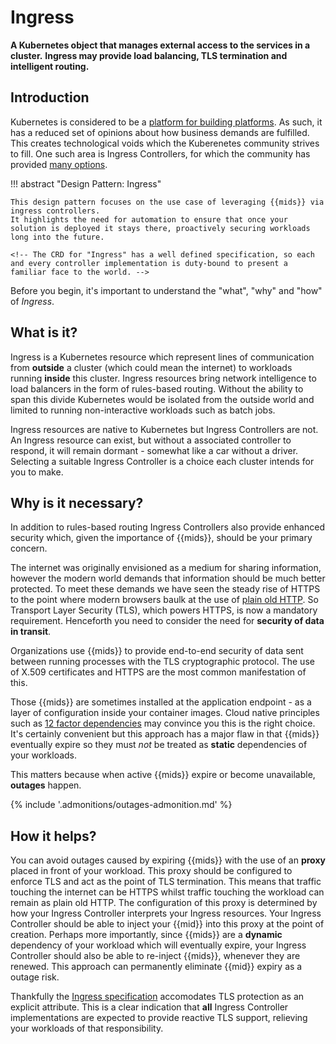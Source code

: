#  Ingress

<!-- We can justify the inclusion of "ingress" because ingress is a known entity in JSS. -->

**A Kubernetes object that manages external access to the services in a cluster.**
**Ingress may provide load balancing, TLS termination and intelligent routing.**

## Introduction

Kubernetes is considered to be a [platform for building platforms](https://twitter.com/kelseyhightower/status/935252923721793536?lang=en-GB).
As such, it has a reduced set of opinions about how business demands are fulfilled.
This creates technological voids which the Kuberenetes community strives to fill.
One such area is Ingress Controllers, for which the community has provided [many options](https://kubernetes.io/docs/concepts/services-networking/ingress-controllers/).

!!! abstract "Design Pattern: Ingress"

    This design pattern focuses on the use case of leveraging {{mids}} via ingress controllers.
    It highlights the need for automation to ensure that once your solution is deployed it stays there, proactively securing workloads long into the future.

    <!-- The CRD for "Ingress" has a well defined specification, so each and every controller implementation is duty-bound to present a familiar face to the world. -->

Before you begin, it's important to understand the "what", "why" and "how" of *Ingress*. 

## What is it?

Ingress is a Kubernetes resource which represent lines of communication from **outside** a cluster (which could mean the internet) to workloads running **inside** this cluster.
Ingress resources bring network intelligence to load balancers in the form of rules-based routing.
Without the ability to span this divide Kubernetes would be isolated from the outside world and limited to running non-interactive workloads such as batch jobs.

Ingress resources are native to Kubernetes but Ingress Controllers are not.
An Ingress resource can exist, but without a associated controller to respond, it will remain dormant - somewhat like a car without a driver.
Selecting a suitable Ingress Controller is a choice each cluster intends for you to make.

## Why is it necessary?

In addition to rules-based routing Ingress Controllers also provide enhanced security which, given the importance of {{mids}}, should be your primary concern.

The internet was originally envisioned as a medium for sharing information, however the modern world demands that information should be much better protected.
To meet these demands we have seen the steady rise of HTTPS to the point where modern browsers baulk at the use of [plain old HTTP](https://security.googleblog.com/2019/10/no-more-mixed-messages-about-https_3.html).
So Transport Layer Security (TLS), which powers HTTPS, is now a mandatory requirement.
Henceforth you need to consider the need for **security of data in transit**.

Organizations use {{mids}} to provide end-to-end security of data sent between running processes with the TLS cryptographic protocol.
The use of X.509 certificates and HTTPS are the most common manifestation of this.

Those {{mids}} are sometimes installed at the application endpoint - as a layer of configuration inside your container images.
Cloud native principles such as [12 factor dependencies](https://12factor.net/dependencies) may convince you this is the right choice.
It's certainly convenient but this approach has a major flaw in that {{mids}} eventually expire so they must *not* be treated as **static** dependencies of your workloads.

This matters because when active {{mids}} expire or become unavailable, **outages** happen.

{% include '.admonitions/outages-admonition.md' %}

## How it helps?

You can avoid outages caused by expiring {{mids}} with the use of an **proxy** placed in front of your workload.
This proxy should be configured to enforce TLS and act as the point of TLS termination.
This means that traffic touching the internet can be HTTPS whilst traffic touching the workload can remain as plain old HTTP.
The configuration of this proxy is determined by how your Ingress Controller interprets your Ingress resources.
Your Ingress Controller should be able to inject your {{mid}} into this proxy at the point of creation.
Perhaps more importantly, since {{mids}} are a **dynamic** dependency of your workload which will eventually expire, your Ingress Controller should also be able to re-inject {{mids}}, whenever they are renewed.
This approach can permanently eliminate {{mid}} expiry as a outage risk. 

Thankfully the [Ingress specification](https://kubernetes.io/docs/reference/kubernetes-api/service-resources/ingress-v1/) accomodates TLS protection as an explicit attribute.
This is a clear indication that **all** Ingress Controller implementations are expected to provide reactive TLS support, relieving your workloads of that responsibility.

<!-- ##### Questions to guide us:

- What are the absolute **required capabilities**? (MVP)
    1. Ability to use a {{mid}}, an X.509 Certificate in this case, to secure traffic
    1. Ability to install/deploy/upload a {{mid}} to a 
    1. Ability to **validate** that a specific {{mid}} is where we think it is (data either proactively requested by Venafi or periodically reported on by the target consumer of the {{mid}})

- What sets the best solutions apart?
    {% include 'best-solutions-common.md' %}
    - Renewal of a {{mid}} should not cause downtime -->
